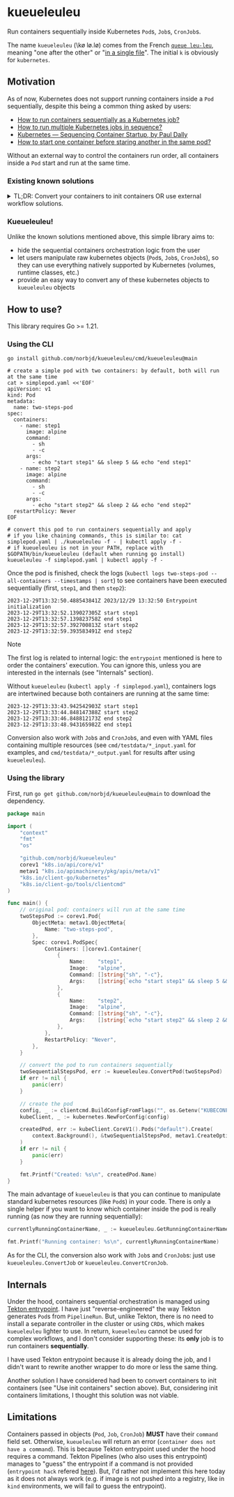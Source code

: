 # kueueleuleu

Run containers sequentially inside Kubernetes `Pod`s, `Job`s, `CronJob`s.

The name `kueueleuleu` (\kø lø.lø\) comes from the French [`queue leu-leu`](https://fr.wiktionary.org/wiki/%C3%A0_la_queue_leu-leu), meaning "one after the other" or "[in a single file](https://youtu.be/eIRbCW3vH-Y?t=106)". The initial `k` is obviously for `kubernetes`.

## Motivation

As of now, Kubernetes does not support running containers inside a `Pod` sequentially, despite this being a common thing asked by users:

- [How to run containers sequentially as a Kubernetes job?](https://stackoverflow.com/questions/40713573/how-to-run-containers-sequentially-as-a-kubernetes-job)
- [How to run multiple Kubernetes jobs in sequence?](https://stackoverflow.com/questions/48029943/how-to-run-multiple-kubernetes-jobs-in-sequence)
- [Kubernetes — Sequencing Container Startup, by Paul Dally](https://pauldally.medium.com/sequencing-container-startup-ab30965c067d)
- [How to start one container before staring another in the same pod?](https://groups.google.com/g/kubernetes-users/c/JqvIuUmt5fk)

Without an external way to control the containers run order, all containers inside a `Pod` start and run at the same time.

### Existing known solutions

<details>
<summary>TL;DR: Convert your containers to init containers OR use external workflow solutions.</summary>

#### Use init containers

[Init containers](https://kubernetes.io/docs/concepts/workloads/pods/init-containers/#differences-from-regular-containers) always run sequentially:

> If you specify multiple init containers for a Pod, kubelet runs each init container sequentially. Each init container must succeed before the next can run.

Thus, a common workaround to allow running containers sequentially is to convert all containers to init containers, but:

- this requires to change the pod spec ourselves, which is not always possible or might feel "hacky"
- init containers have some restrictions (e.g. does not support probes, handles resource requests/limits differently than regular containers)

#### Use external tools designed for workflows

There are some solutions to define complex containers workflows (and among them, running containers sequentially):

- [Argo Workflows](https://argoproj.github.io/workflows)
- [Tekton](https://tekton.dev)

But, for such a simple use-case (run containers one after the other), they might seem overkill:

- need to install (and maintain) a fully-fledged tool
- need to use specific CRDs (Argo `Workflow` or Tekton `Pipeline`)
</details>

### Kueueleuleu!

Unlike the known solutions mentioned above, this simple library aims to:

- hide the sequential containers orchestration logic from the user
- let users manipulate raw kubernetes objects (`Pod`s, `Job`s, `CronJob`s), so they can use everything natively supported by Kubernetes (volumes, runtime classes, etc.)
- provide an easy way to convert any of these kubernetes objects to `kueueleuleu` objects

## How to use?

This library requires Go >= 1.21.

### Using the CLI

```shell
go install github.com/norbjd/kueueleuleu/cmd/kueueleuleu@main

# create a simple pod with two containers: by default, both will run at the same time
cat > simplepod.yaml <<'EOF'
apiVersion: v1
kind: Pod
metadata:
  name: two-steps-pod
spec:
  containers:
    - name: step1
      image: alpine
      command:
        - sh
        - -c
      args:
        - echo "start step1" && sleep 5 && echo "end step1"
    - name: step2
      image: alpine
      command:
        - sh
        - -c
      args:
        - echo "start step2" && sleep 2 && echo "end step2"
  restartPolicy: Never
EOF

# convert this pod to run containers sequentially and apply
# if you like chaining commands, this is similar to: cat simplepod.yaml | ./kueueleuleu -f - | kubectl apply -f -
# if kueueleuleu is not in your PATH, replace with $GOPATH/bin/kueueleuleu (default when running go install)
kueueleuleu -f simplepod.yaml | kubectl apply -f -
```

Once the pod is finished, check the logs (`kubectl logs two-steps-pod --all-containers --timestamps | sort`) to see containers have been executed sequentially (first, `step1`, and then `step2`):

```
2023-12-29T13:32:50.488543841Z 2023/12/29 13:32:50 Entrypoint initialization
2023-12-29T13:32:52.139027305Z start step1
2023-12-29T13:32:57.139823758Z end step1
2023-12-29T13:32:57.392700813Z start step2
2023-12-29T13:32:59.393583491Z end step2
```

> [!NOTE]
> The first log is related to internal logic: the `entrypoint` mentioned is here to order the containers' execution. You can ignore this, unless you are interested in the internals (see "Internals" section).

Without `kueueleuleu` (`kubectl apply -f simplepod.yaml`), containers logs are intertwined because both containers are running at the same time:

```
2023-12-29T13:33:43.942542903Z start step1
2023-12-29T13:33:44.848147388Z start step2
2023-12-29T13:33:46.848812173Z end step2
2023-12-29T13:33:48.943165982Z end step1
```

Conversion also work with `Job`s and `CronJob`s, and even with YAML files containing multiple resources (see `cmd/testdata/*_input.yaml` for examples, and `cmd/testdata/*_output.yaml` for results after using `kueueleuleu`).

### Using the library

First, run `go get github.com/norbjd/kueueleuleu@main` to download the dependency.

```go
package main

import (
    "context"
    "fmt"
    "os"

    "github.com/norbjd/kueueleuleu"
    corev1 "k8s.io/api/core/v1"
    metav1 "k8s.io/apimachinery/pkg/apis/meta/v1"
    "k8s.io/client-go/kubernetes"
    "k8s.io/client-go/tools/clientcmd"
)

func main() {
    // original pod: containers will run at the same time
    twoStepsPod := corev1.Pod{
        ObjectMeta: metav1.ObjectMeta{
            Name: "two-steps-pod",
        },
        Spec: corev1.PodSpec{
            Containers: []corev1.Container{
                {
                    Name:    "step1",
                    Image:   "alpine",
                    Command: []string{"sh", "-c"},
                    Args:    []string{`echo "start step1" && sleep 5 && echo "end step1"`},
                },
                {
                    Name:    "step2",
                    Image:   "alpine",
                    Command: []string{"sh", "-c"},
                    Args:    []string{`echo "start step2" && sleep 2 && echo "end step2"`},
                },
            },
            RestartPolicy: "Never",
        },
    }

    // convert the pod to run containers sequentially
    twoSequentialStepsPod, err := kueueleuleu.ConvertPod(twoStepsPod)
    if err != nil {
        panic(err)
    }

    // create the pod
    config, _ := clientcmd.BuildConfigFromFlags("", os.Getenv("KUBECONFIG"))
    kubeClient, _ := kubernetes.NewForConfig(config)

    createdPod, err := kubeClient.CoreV1().Pods("default").Create(
        context.Background(), &twoSequentialStepsPod, metav1.CreateOptions{},
    )
    if err != nil {
        panic(err)
    }

    fmt.Printf("Created: %s\n", createdPod.Name)
}
```

The main advantage of `kueueleuleu` is that you can continue to manipulate standard kubernetes resources (like `Pod`s) in your code. There is only a single helper if you want to know which container inside the pod is really running (as now they are running sequentially):

```go
currentlyRunningContainerName, _ := kueueleuleu.GetRunningContainerName(*createdPod)

fmt.Printf("Running container: %s\n", currentlyRunningContainerName)
```

As for the CLI, the conversion also work with `Job`s and `CronJob`s: just use `kueueleuleu.ConvertJob` or `kueueleuleu.ConvertCronJob`.

## Internals

Under the hood, containers sequential orchestration is managed using [Tekton entrypoint](https://github.com/tektoncd/pipeline/blob/v0.55.0/cmd/entrypoint/README.md). I have just "reverse-engineered" the way Tekton generates `Pod`s from `PipelineRun`. But, unlike Tekton, there is no need to install a separate controller in the cluster or using `CRD`s, which makes `kueueleuleu` lighter to use. In return, `kueueleuleu` cannot be used for complex workflows, and I don't consider supporting these: its **only** job is to run containers **sequentially**.

I have used Tekton entrypoint because it is already doing the job, and I didn't want to rewrite another wrapper to do more or less the same thing.

Another solution I have considered had been to convert containers to init containers (see "Use init containers" section above). But, considering init containers limitations, I thought this solution was not viable.

## Limitations

Containers passed in objects (`Pod`, `Job`, `CronJob`) **MUST** have their `command` field set. Otherwise, `kueueleuleu` will return an error (`container does not have a command`). This is because Tekton entrypoint used under the hood requires a command. Tekton Pipelines (who also uses this entrypoint) manages to "guess" the entrypoint if a command is not provided (`entrypoint hack` refered [here](https://github.com/tektoncd/pipeline/issues/6877#issuecomment-1618082473)). But, I'd rather not implement this here today as it does not always work (e.g. if image is not pushed into a registry, like in `kind` environments, we will fail to guess the entrypoint).
